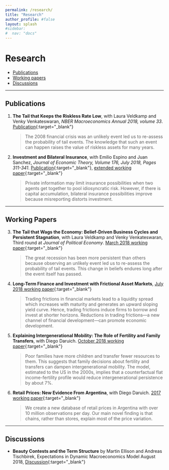 ```yaml
---
permalink: /research/
title: "Research"
author_profile: #false
layout: splash
#sidebar:
#  nav: "docs"
---
```


# Research
- [Publications](#publications)
- [Working papers](#wp)
- [Discussions](#discussions)

---
## Publications <a name="publications"></a>
1. **The Tail that Keeps the Riskless Rate Low**, with Laura Veldkamp and Venky Venkateswaran, *NBER Macroeconomics Annual 2018, volume 33*. [Publication](http://www.nber.org/chapters/c14073){:target="_blank"}
 
    > The 2008 financial crisis was an unlikely event led us to re-assess the probability of tail events. The knowledge that such an event can happen raises the value of riskless assets for many years.


2. **Investment and Bilateral Insurance**, with Emilio Espino and Juan Sanchez, *Journal of Economic Theory, Volume 176, July 2018, Pages 311-341*. [Publication](https://www.sciencedirect.com/science/article/pii/S002205311830098X){:target="_blank"}, [extended working paper](http://www.juliankozlowski.com/papers/EKS.pdf){:target="_blank"}
 
    > Private information may limit insurance possibilities when two agents get together to pool idiosyncratic risk. However, if there is capital accumulation, bilateral insurance possibilities improve because misreporting distorts investment. 

---
## Working Papers <a name="wp"></a>
3. **The Tail that Wags the Economy: Belief-Driven Business Cycles and Persistent Stagnation**, with Laura Veldkamp and Venky Venkateswaran, Third round at *Journal of Political Economy*. [March 2018 working paper](http://www.juliankozlowski.com/papers/KVV.pdf){:target="_blank"}

    > The great recession has been more persistent than others because observing an unlikely event led us to re-assess the probability of tail events. This change in beliefs endures long after the event itself has passed.


4. **Long-Term Finance and Investment with Frictional Asset Markets**, [July 2018 working paper](http://www.juliankozlowski.com/papers/KOZLOWSKI_JMP.pdf){:target="_blank"}

    > Trading frictions in financial markets lead to a liquidity spread which increases with maturity and generates an upward sloping yield curve. Hence, trading frictions induce firms to borrow and invest at shorter horizons. Reductions in trading frictions—a new channel of financial development—can promote economic development.


5. **Explaining Intergenerational Mobility: The Role of Fertility and Family Transfers**, with Diego Daruich. [October 2018 working paper](https://s3.amazonaws.com/real.stlouisfed.org/wp/2018/2018-011.pdf){:target="_blank"}

    > Poor families have more children and transfer fewer resources to them. This suggests that family decisions about fertility and transfers can dampen intergenerational mobility. The model, estimated to the US in the 2000s, implies that a counterfactual flat income-fertility profile would reduce intergenerational persistence by about 7%.
 
6. **Retail Prices: New Evidence From Argentina**, with Diego Daruich. [2017 working paper](http://www.juliankozlowski.com/papers/DK_prices.pdf){:target="_blank"}

    > We create a new database of retail prices in Argentina with over 10 million observations per day. Our main novel finding is that chains, rather than stores, explain most of the price variation.


   
 ---
## Discussions <a name="discussions"></a>

- **Beauty Contests and the Term Structure** by Martin Ellison and Andreas Tischbirek, Expectations in Dynamic Macroeconomics Model August 2018, [Discussion](http://www.juliankozlowski.com/papers/Discussion_EllisonTischbirekz.pdf){:target="_blank"}
